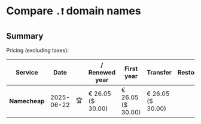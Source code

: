 # Compare `.❗` domain names

## Summary

Pricing (excluding taxes):

| Service | Date |  | / Renewed year | First year | Transfer | Restoration |
|--|--|--|--|--|--|--|
| **Namecheap** | 2025-06-22 | 🏆 | € 26.05<br>($ 30.00) | € 26.05<br>($ 30.00) | € 26.05<br>($ 30.00) |  |
